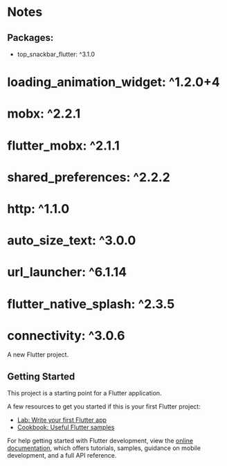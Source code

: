 # Notes

## Packages:

- top_snackbar_flutter: ^3.1.0
# loading_animation_widget: ^1.2.0+4
# mobx: ^2.2.1  
# flutter_mobx: ^2.1.1
# shared_preferences: ^2.2.2
# http: ^1.1.0
# auto_size_text: ^3.0.0
# url_launcher: ^6.1.14
# flutter_native_splash: ^2.3.5
# connectivity: ^3.0.6

A new Flutter project.

## Getting Started

This project is a starting point for a Flutter application.

A few resources to get you started if this is your first Flutter project:

- [Lab: Write your first Flutter app](https://docs.flutter.dev/get-started/codelab)
- [Cookbook: Useful Flutter samples](https://docs.flutter.dev/cookbook)

For help getting started with Flutter development, view the
[online documentation](https://docs.flutter.dev/), which offers tutorials,
samples, guidance on mobile development, and a full API reference.
